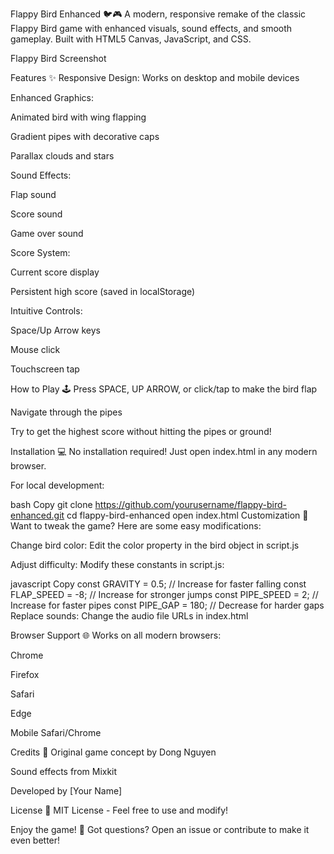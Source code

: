 Flappy Bird Enhanced 🐦🎮
A modern, responsive remake of the classic Flappy Bird game with enhanced visuals, sound effects, and smooth gameplay. Built with HTML5 Canvas, JavaScript, and CSS.

Flappy Bird Screenshot 

Features ✨
Responsive Design: Works on desktop and mobile devices

Enhanced Graphics:

Animated bird with wing flapping

Gradient pipes with decorative caps

Parallax clouds and stars

Sound Effects:

Flap sound

Score sound

Game over sound

Score System:

Current score display

Persistent high score (saved in localStorage)

Intuitive Controls:

Space/Up Arrow keys

Mouse click

Touchscreen tap

How to Play 🕹️
Press SPACE, UP ARROW, or click/tap to make the bird flap

Navigate through the pipes

Try to get the highest score without hitting the pipes or ground!

Installation 💻
No installation required! Just open index.html in any modern browser.

For local development:

bash
Copy
git clone https://github.com/yourusername/flappy-bird-enhanced.git
cd flappy-bird-enhanced
open index.html
Customization 🎨
Want to tweak the game? Here are some easy modifications:

Change bird color: Edit the color property in the bird object in script.js

Adjust difficulty: Modify these constants in script.js:

javascript
Copy
const GRAVITY = 0.5;         // Increase for faster falling
const FLAP_SPEED = -8;       // Increase for stronger jumps
const PIPE_SPEED = 2;        // Increase for faster pipes
const PIPE_GAP = 180;        // Decrease for harder gaps
Replace sounds: Change the audio file URLs in index.html

Browser Support 🌐
Works on all modern browsers:

Chrome

Firefox

Safari

Edge

Mobile Safari/Chrome

Credits 🙏
Original game concept by Dong Nguyen

Sound effects from Mixkit

Developed by [Your Name]

License 📜
MIT License - Feel free to use and modify!

Enjoy the game! 🚀
Got questions? Open an issue or contribute to make it even better!
